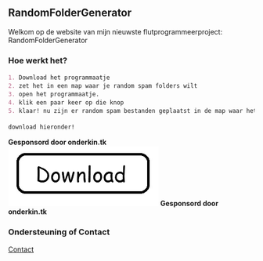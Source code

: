 ## RandomFolderGenerator

Welkom op de website van mijn nieuwste flutprogrammeerproject: RandomFolderGenerator

### Hoe werkt het?
```markdown
1. Download het programmaatje
2. zet het in een map waar je random spam folders wilt
3. open het programmaatje.
4. klik een paar keer op die knop
5. klaar! nu zijn er random spam bestanden geplaatst in de map waar het programmaatje staat!

download hieronder!
```
**Gesponsord door onderkin.tk**
[![DOWNLOADEN!!!!!!!](https://raw.githubusercontent.com/onderkin/RandomFolderGenerator/gh-pages/download.png)](https://github.com/onderkin/RandomFolderGenerator/releases/download/v1.52/main.exe)
**Gesponsord door onderkin.tk**


### Ondersteuning of Contact

[Contact](https://onderkin.tk/contact.html)
